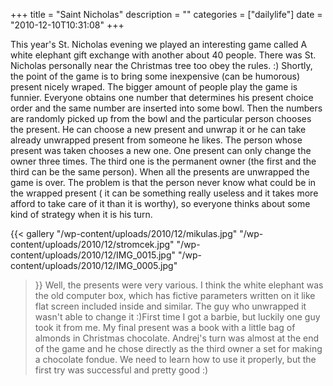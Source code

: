 +++
title = "Saint Nicholas"
description = ""
categories = ["dailylife"]
date = "2010-12-10T10:31:08"
+++

This year's St. Nicholas evening we played an interesting game called A white elephant gift exchange
with another about 40 people. There was St. Nicholas personally near the Christmas tree too obey
the rules. :) Shortly, the point of the game is to bring some inexpensive (can be humorous) present nicely
wraped. The bigger amount of people play the game is funnier. Everyone obtains one number that
determines his present choice order and the same number are inserted into some bowl. Then the
numbers are randomly picked up from the bowl and the particular person chooses the present. He can
choose a new present and unwrap it or he can take already unwrapped present from someone he likes.
The person whose present was taken chooses a new one. One present can only change the owner three
times. The third one is the permanent owner (the first and the third can be the same person). When
all the presents are unwrapped the game is over. The problem is that the person never know what
could be in the wrapped present ( it can be something really useless and it takes more afford to
take care of it than it is worthy), so everyone thinks about some kind of strategy when it is his
turn.

{{< gallery
    "/wp-content/uploads/2010/12/mikulas.jpg"
    "/wp-content/uploads/2010/12/stromcek.jpg"
    "/wp-content/uploads/2010/12/IMG_0015.jpg"
    "/wp-content/uploads/2010/12/IMG_0005.jpg"
>}}
Well, the presents were very various. I think the white elephant was the old computer box, which has
fictive parameters written on it like flat screen included inside and similar. The guy who
unwrapped it wasn't able to change it :)First time I got a barbie, but luckily one guy took it from
me. My final present was a book with a little bag of almonds in Christmas chocolate. Andrej's turn
was almost at the end of the game and he chose directly as the third owner a set for making a
chocolate fondue. We need to learn how to use it properly, but the first try was successful and
pretty good :)
